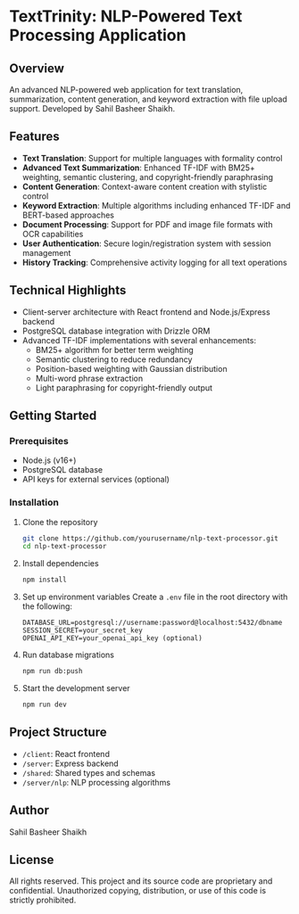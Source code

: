 # TextTrinity: NLP-Powered Text Processing Application

## Overview
An advanced NLP-powered web application for text translation, summarization, content generation, and keyword extraction with file upload support. Developed by Sahil Basheer Shaikh.

## Features
- **Text Translation**: Support for multiple languages with formality control
- **Advanced Text Summarization**: Enhanced TF-IDF with BM25+ weighting, semantic clustering, and copyright-friendly paraphrasing
- **Content Generation**: Context-aware content creation with stylistic control
- **Keyword Extraction**: Multiple algorithms including enhanced TF-IDF and BERT-based approaches
- **Document Processing**: Support for PDF and image file formats with OCR capabilities
- **User Authentication**: Secure login/registration system with session management
- **History Tracking**: Comprehensive activity logging for all text operations

## Technical Highlights
- Client-server architecture with React frontend and Node.js/Express backend
- PostgreSQL database integration with Drizzle ORM
- Advanced TF-IDF implementations with several enhancements:
  - BM25+ algorithm for better term weighting
  - Semantic clustering to reduce redundancy
  - Position-based weighting with Gaussian distribution
  - Multi-word phrase extraction
  - Light paraphrasing for copyright-friendly output

## Getting Started

### Prerequisites
- Node.js (v16+)
- PostgreSQL database
- API keys for external services (optional)

### Installation
1. Clone the repository
   ```bash
   git clone https://github.com/yourusername/nlp-text-processor.git
   cd nlp-text-processor
   ```

2. Install dependencies
   ```bash
   npm install
   ```

3. Set up environment variables
   Create a `.env` file in the root directory with the following:
   ```
   DATABASE_URL=postgresql://username:password@localhost:5432/dbname
   SESSION_SECRET=your_secret_key
   OPENAI_API_KEY=your_openai_api_key (optional)
   ```

4. Run database migrations
   ```bash
   npm run db:push
   ```

5. Start the development server
   ```bash
   npm run dev
   ```

## Project Structure
- `/client`: React frontend
- `/server`: Express backend
- `/shared`: Shared types and schemas
- `/server/nlp`: NLP processing algorithms

## Author
Sahil Basheer Shaikh

## License
All rights reserved. This project and its source code are proprietary and confidential.
Unauthorized copying, distribution, or use of this code is strictly prohibited.